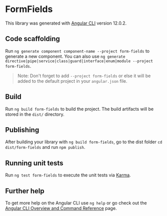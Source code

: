 # FormFields

This library was generated with [Angular CLI](https://github.com/angular/angular-cli) version 12.0.2.

## Code scaffolding

Run `ng generate component component-name --project form-fields` to generate a new component. You can also use `ng generate directive|pipe|service|class|guard|interface|enum|module --project form-fields`.
> Note: Don't forget to add `--project form-fields` or else it will be added to the default project in your `angular.json` file. 

## Build

Run `ng build form-fields` to build the project. The build artifacts will be stored in the `dist/` directory.

## Publishing

After building your library with `ng build form-fields`, go to the dist folder `cd dist/form-fields` and run `npm publish`.

## Running unit tests

Run `ng test form-fields` to execute the unit tests via [Karma](https://karma-runner.github.io).

## Further help

To get more help on the Angular CLI use `ng help` or go check out the [Angular CLI Overview and Command Reference](https://angular.io/cli) page.
